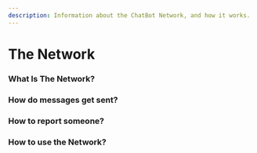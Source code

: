 ```yaml
---
description: Information about the ChatBot Network, and how it works.
---
```


# The Network

### What Is The Network?

### How do messages get sent?

### How to report someone?

### How to use the Network?

###
